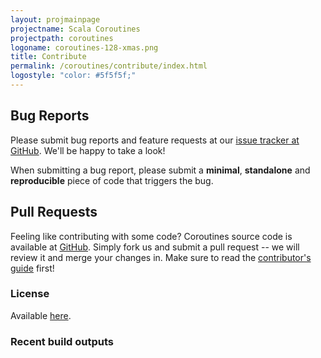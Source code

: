 ```yaml
---
layout: projmainpage
projectname: Scala Coroutines
projectpath: coroutines
logoname: coroutines-128-xmas.png
title: Contribute
permalink: /coroutines/contribute/index.html
logostyle: "color: #5f5f5f;"
---
```



## Bug Reports

Please submit bug reports and feature requests at our
[issue tracker at GitHub](https://github.com/storm-enroute/macrogl/issues).
We'll be happy to take a look!

When submitting a bug report,
please submit a **minimal**, **standalone** and **reproducible** piece of
code that triggers the bug.


## Pull Requests

Feeling like contributing with some code?
Coroutines source code is available at
[GitHub](https://github.com/storm-enroute/coroutines).
Simply fork us and submit a pull request --
we will review it and merge your changes in.
Make sure to read the [contributor's guide](/dev/contribute/) first!


### License

Available [here](https://raw.githubusercontent.com/storm-enroute/macrogl/master/LICENSE).

<span id="licensebox"></span>

<script src="/resources/js/setlicense.js">_</script>
<script src="/resources/js/setlicense-macrogl.js">_</script>


### Recent build outputs

<ul id="build-list"></ul>
<script>
  setMacroGLBuilds("#build-list")
</script>
